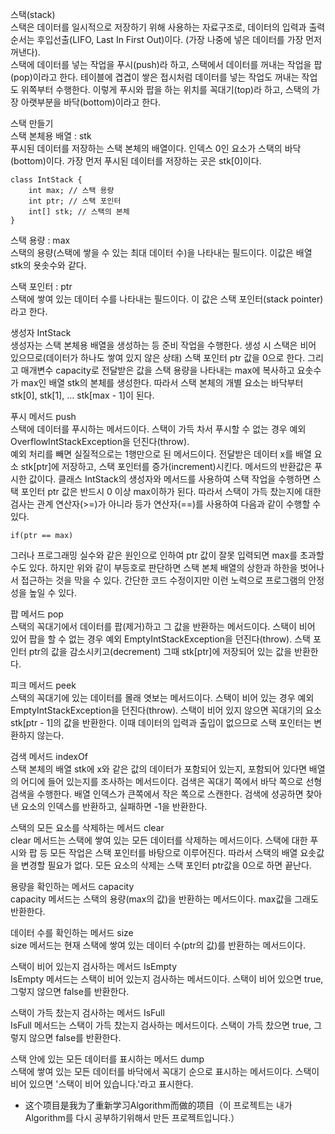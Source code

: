 스택(stack) <br>
스택은 데이터를 일시적으로 저장하기 위해 사용하는 자료구조로, 데이터의 입력과 출력 순서는 후입선출(LIFO, Last In First Out)이다. (가장 나중에 넣은 데이터를 가장 먼저 꺼낸다). <br>
스택에 데이터를 넣는 작업을 푸시(push)라 하고, 스택에서 데이터를 꺼내는 작업을 팝(pop)이라고 한다. 테이블에 겹겹이 쌓은 접시처럼 데이터를 넣는 작업도 꺼내는 작업도 위쪽부터 수행한다. 이렇게 푸시와 팝을 하는 위치를 꼭대기(top)라 하고, 스택의 가장 아랫부분을 바닥(bottom)이라고 한다.

스택 만들기 <br>
스택 본체용 배열 : stk <br>
푸시된 데이터를 저장하는 스택 본체의 배열이다. 인덱스 0인 요소가 스택의 바닥(bottom)이다. 가장 먼저 푸시된 데이터를 저장하는 곳은 stk[0]이다.

```
class IntStack {
    int max; // 스택 용량
    int ptr; // 스택 포인터
    int[] stk; // 스택의 본체
}
```

스택 용량 : max <br>
스택의 용량(스택에 쌓을 수 있는 최대 데이터 수)을 나타내는 필드이다. 이값은 배열 stk의 욧솟수와 같다.

스택 포인터 : ptr <br>
스택에 쌓여 있는 데이터 수를 나타내는 필드이다. 이 값은 스택 포인터(stack pointer)라고 한다.

생성자 IntStack <br>
생성자는 스택 본체용 배열을 생성하는 등 준비 작업을 수행한다. 생성 시 스택은 비어 있으므로(데이터가 하나도 쌓여 있지 않은 상태) 스택 포인터 ptr 값을 0으로 한다. 그리고 매개변수 capacity로 전달받은 값을 스택 용량을 나타내는 max에 복사하고 요솟수가 max인 배열 stk의 본체를 생성한다. 따라서 스택 본체의 개별 요소는 바닥부터 stk[0], stk[1], ... stk[max - 1]이 된다.

푸시 메서드 push <br>
스택에 데이터를 푸시하는 메서드이다. 스택이 가득 차서 푸시할 수 없는 경우 예외 OverflowIntStackException을 던진다(throw). <br>
예외 처리를 빼면 실질적으로는 1행만으로 된 메서드이다. 전달받은 데이터 x를 배열 요소 stk[ptr]에 저장하고, 스택 포인터를 증가(increment)시킨다. 메서드의 반환값은 푸시한 값이다. 클래스 IntStack의 생성자와 메서드를 사용하여 스택 작업을 수행하면 스택 포인터 ptr 값은 반드시 0 이상 max이하가 된다. 따라서 스택이 가득 찼는지에 대한 검사는 관계 연산자(>=)가 아니라 등가 연산자(==)를 사용하여 다음과 같이 수행할 수 있다.

```
if(ptr == max)
```

그러나 프로그래밍 실수와 같은 원인으로 인하여 ptr 값이 잘못 입력되면 max를 초과할 수도 있다. 하지만 위와 같이 부등호로 판단하면 스택 본체 배열의 상한과 하한을 벗어나서 접근하는 것을 막을 수 있다. 간단한 코드 수정이지만 이런 노력으로 프로그램의 안정성을 높일 수 있다.

팝 메서드 pop <br>
스택의 꼭대기에서 데이터를 팝(제거)하고 그 값을 반환하는 메서드이다. 스택이 비어 있어 팝을 할 수 없는 경우 예외 EmptyIntStackException을 던진다(throw). 스택 포인터 ptr의 값을 감소시키고(decrement) 그때 stk[ptr]에 저장되어 있는 값을 반환한다.

피크 메서드 peek <br>
스택의 꼭대기에 있는 데이터를 몰래 엿보는 메서드이다. 스택이 비어 있는 경우 예외 EmptyIntStackException을 던진다(throw). 스택이 비어 있지 않으면 꼭대기의 요소 stk[ptr - 1]의 값을 반환한다. 이때 데이터의 입력과 출입이 없으므로 스택 포인터는 변환하지 않는다.

검색 메서드 indexOf <br>
스택 본체의 배열 stk에 x와 같은 값의 데이터가 포함되어 있는지, 포함되어 있다면 배열의 어디에 들어 있는지를 조사하는 메서드이다. 검색은 꼭대기 쪽에서 바닥 쪽으로 선형 검색을 수행한다. 배열 인덱스가 큰쪽에서 작은 쪽으로 스캔한다. 검색에 성공하면 찾아낸 요소의 인덱스를 반환하고, 실패하면 -1을 반환한다.

스택의 모든 요소를 삭제하는 메서드 clear <br>
clear 메서드는 스택에 쌓여 있는 모든 데이터를 삭제하는 메서드이다. 스택에 대한 푸시와 팝 등 모든 작업은 스택 포인터를 바탕으로 이루어진다. 따라서 스택의 배열 요솟값을 변경할 필요가 없다. 모든 요소의 삭제는 스택 포인터 ptr값을 0으로 하면 끝난다. 

용량을 확인하는 메서드 capacity <br>
capacity 메서드는 스택의 용량(max의 값)을 반환하는 메서드이다. max값을 그래도 반환한다.

데이터 수를 확인하는 메서드 size <br>
size 메서드는 현재 스택에 쌓여 있는 데이터 수(ptr의 값)를 반환하는 메서드이다.

스택이 비어 있는지 검사하는 메서드 IsEmpty <br>
IsEmpty 메서드는 스택이 비어 있는지 검사하는 메서드이다. 스택이 비어 있으면 true, 그렇지 않으면 false를 반환한다. 

스택이 가득 찼는지 검사하는 메서드 IsFull <br>
IsFull 메서드는 스택이 가득 찼는지 검사하는 메서드이다. 스택이 가득 찼으면 true, 그렇지 않으면 false를 반환한다.

스택 안에 있는 모든 데이터를 표시하는 메서드 dump <br>
스택에 쌓여 있는 모든 데이터를 바닥에서 꼭대기 순으로 표시하는 메서드이다. 스택이 비어 있으면 '스택이 비어 있습니다.'라고 표시한다.



- 这个项目是我为了重新学习Algorithm而做的项目（이 프로젝트는 내가 Algorithm를 다시 공부하기위해서 만든 프로젝트입니다.）
